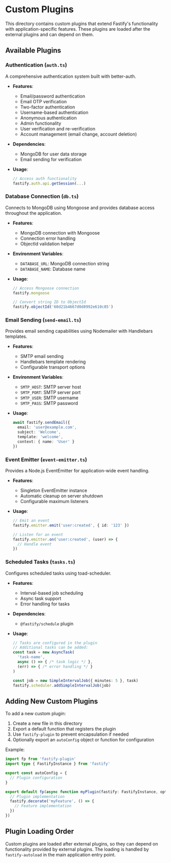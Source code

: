 # Custom Plugins

This directory contains custom plugins that extend Fastify's functionality with application-specific features. These plugins are loaded after the external plugins and can depend on them.

## Available Plugins

### Authentication (`auth.ts`)

A comprehensive authentication system built with better-auth.

- **Features**:
  - Email/password authentication
  - Email OTP verification
  - Two-factor authentication
  - Username-based authentication
  - Anonymous authentication
  - Admin functionality
  - User verification and re-verification
  - Account management (email change, account deletion)

- **Dependencies**:
  - MongoDB for user data storage
  - Email sending for verification

- **Usage**:
  ```typescript
  // Access auth functionality
  fastify.auth.api.getSession(...)
  ```

### Database Connection (`db.ts`)

Connects to MongoDB using Mongoose and provides database access throughout the application.

- **Features**:
  - MongoDB connection with Mongoose
  - Connection error handling
  - ObjectId validation helper

- **Environment Variables**:
  - `DATABASE_URL`: MongoDB connection string
  - `DATABASE_NAME`: Database name

- **Usage**:
  ```typescript
  // Access Mongoose connection
  fastify.mongoose
  
  // Convert string ID to ObjectId
  fastify.objectId('60d21b4667d0d8992e610c85')
  ```

### Email Sending (`send-email.ts`)

Provides email sending capabilities using Nodemailer with Handlebars templates.

- **Features**:
  - SMTP email sending
  - Handlebars template rendering
  - Configurable transport options

- **Environment Variables**:
  - `SMTP_HOST`: SMTP server host
  - `SMTP_PORT`: SMTP server port
  - `SMTP_USER`: SMTP username
  - `SMTP_PASS`: SMTP password

- **Usage**:
  ```typescript
  await fastify.sendEmail({
    email: 'user@example.com',
    subject: 'Welcome',
    template: 'welcome',
    context: { name: 'User' }
  })
  ```

### Event Emitter (`event-emitter.ts`)

Provides a Node.js EventEmitter for application-wide event handling.

- **Features**:
  - Singleton EventEmitter instance
  - Automatic cleanup on server shutdown
  - Configurable maximum listeners

- **Usage**:
  ```typescript
  // Emit an event
  fastify.emitter.emit('user:created', { id: '123' })
  
  // Listen for an event
  fastify.emitter.on('user:created', (user) => {
    // Handle event
  })
  ```

### Scheduled Tasks (`tasks.ts`)

Configures scheduled tasks using toad-scheduler.

- **Features**:
  - Interval-based job scheduling
  - Async task support
  - Error handling for tasks

- **Dependencies**:
  - `@fastify/schedule` plugin

- **Usage**:
  ```typescript
  // Tasks are configured in the plugin
  // Additional tasks can be added:
  const task = new AsyncTask(
    'task-name',
    async () => { /* task logic */ },
    (err) => { /* error handling */ }
  )
  
  const job = new SimpleIntervalJob({ minutes: 5 }, task)
  fastify.scheduler.addSimpleIntervalJob(job)
  ```

## Adding New Custom Plugins

To add a new custom plugin:

1. Create a new file in this directory
2. Export a default function that registers the plugin
3. Use `fastify-plugin` to prevent encapsulation if needed
4. Optionally export an `autoConfig` object or function for configuration

Example:

```typescript
import fp from 'fastify-plugin'
import type { FastifyInstance } from 'fastify'

export const autoConfig = {
  // Plugin configuration
}

export default fp(async function myPlugin(fastify: FastifyInstance, opts) {
  // Plugin implementation
  fastify.decorate('myFeature', () => {
    // Feature implementation
  })
})
```

## Plugin Loading Order

Custom plugins are loaded after external plugins, so they can depend on functionality provided by external plugins. The loading is handled by `fastify-autoload` in the main application entry point.
